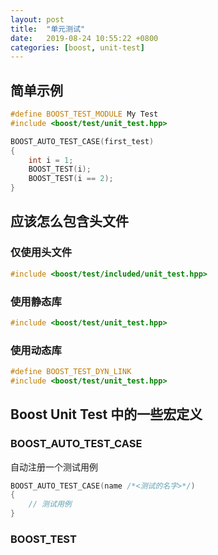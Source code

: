 ```yaml
---
layout: post
title:  "单元测试"
date:   2019-08-24 10:55:22 +0800
categories: [boost, unit-test]
---
```


## 简单示例

```c++
#define BOOST_TEST_MODULE My Test
#include <boost/test/unit_test.hpp>

BOOST_AUTO_TEST_CASE(first_test)
{
    int i = 1;
    BOOST_TEST(i);
    BOOST_TEST(i == 2);
}
```

## 应该怎么包含头文件

### 仅使用头文件

```c++
#include <boost/test/included/unit_test.hpp>
```

### 使用静态库

```c++
#include <boost/test/unit_test.hpp>
```

### 使用动态库

```c++
#define BOOST_TEST_DYN_LINK
#include <boost/test/unit_test.hpp>
```

## Boost Unit Test 中的一些宏定义

### BOOST_AUTO_TEST_CASE

自动注册一个测试用例

```c++
BOOST_AUTO_TEST_CASE(name /*<测试的名字>*/)
{
    // 测试用例
}
```

### BOOST_TEST
